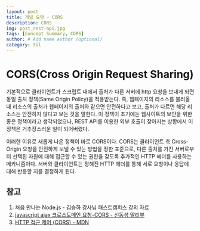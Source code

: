 ```yaml
---
layout: post
title: 개념 요약 - CORS
description: CORS
img: post_rest-api.jpg
tags: [Concept Summary, CORS]
author: # Add name author (optional)
category: til
---
```

# CORS(Cross Origin Request Sharing)

기본적으로 클라이언트가 스크립트 내에서 출처가 다른 서버에 http 요청을 보내게 되면 동일 출처 정책(Same Origin Policy)을 적용받는다. 즉, 웹페이지의 리소스를 불러올 때 리소스의 출처가 웹페이지의 출처와 같으면 안전하다고 보고, 출처가 다르면 해당 리소스는 안전히지 않다고 보는 것을 말한다. 이 정책이 초기에는 웹사이트의 보안을 위한 좋은 정책이라고 생각되었으나, REST API를 이용한 외부 호출이 잦아지는 상황에서 이 정책은 거추장스러운 일이 되어버렸다.

이러한 이유로 새롭게 나온 정책이 바로 CORS이다. CORS는 클라이언트 측 Cross-Origin 요청을 안전하게 보낼 수 있는 방법을 정한 표준으로, 다른 출처를 가진 서버로부터 선택된 자원에 대해 접근할 수 있는 권한을 갖도록 추가적인 HTTP 헤더를 사용하는 메카니즘이다. 서버와 클라이언트는 정해진 HTTP 헤더를 통해 서로 요청이나 응답에 대해 반응할 지를 결정하게 된다.

## 참고

1. 처음 만나는 Node.js - 김승하 강사님 패스트캠퍼스 강의 자료
2. [javascript ajax 크로스도메인 요청-CORS - 신동성 말리부](https://brunch.co.kr/@adrenalinee31/1)
3. [HTTP 접근 제어 (CORS) - MDN](https://developer.mozilla.org/ko/docs/Web/HTTP/Access_control_CORS)